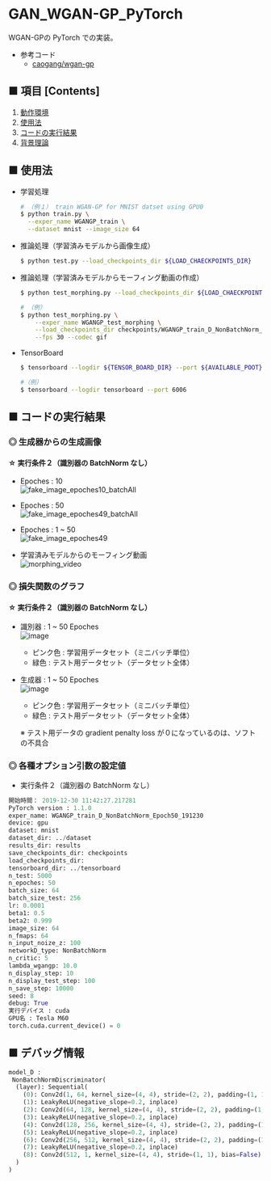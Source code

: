 # GAN_WGAN-GP_PyTorch
WGAN-GPの PyTorch での実装。

- 参考コード
  - [caogang/wgan-gp](https://github.com/caogang/wgan-gp/blob/master/gan_mnist.py)

## ■ 項目 [Contents]
1. [動作環境](#動作環境)
1. [使用法](#使用法)
1. [コードの実行結果](#コードの実行結果)
1. [背景理論](https://github.com/Yagami360/MachineLearning-Papers_Survey/issues/25)

## ■ 使用法

- 学習処理
  ```sh
  # （例１） train WGAN-GP for MNIST datset using GPU0
  $ python train.py \
    --exper_name WGANGP_train \
    --dataset mnist --image_size 64
  ```

- 推論処理（学習済みモデルから画像生成）
  ```sh
  $ python test.py --load_checkpoints_dir ${LOAD_CHAECKPOINTS_DIR}
  ```

- 推論処理（学習済みモデルからモーフィング動画の作成）
  ```sh
  $ python test_morphing.py --load_checkpoints_dir ${LOAD_CHAECKPOINTS_DIR}
  ```
  ```sh
  # （例）
  $ python test_morphing.py \
      --exper_name WGANGP_test_morphing \
      --load_checkpoints_dir checkpoints/WGANGP_train_D_NonBatchNorm_Epoch50_191230 \
      --fps 30 --codec gif
  ```

- TensorBoard
  ```sh
  $ tensorboard --logdir ${TENSOR_BOARD_DIR} --port ${AVAILABLE_POOT}
  ```

  ```sh
  #（例）
  $ tensorboard --logdir tensorboard --port 6006
  ```

<a id="コードの実行結果"></a>

## ■ コードの実行結果

### ◎ 生成器からの生成画像

<!--
#### ☆ 実行条件１（識別器の BatchNorm あり）

- Epoches : 10
  ![fake_image_epoches10_batchAll](https://user-images.githubusercontent.com/25688193/71566616-50909800-2afc-11ea-8b32-98c6f3cfcbef.png)<br>

- Epoches : 50
  ![fake_image_epoches49_batchAll](https://user-images.githubusercontent.com/25688193/71576057-9b2d0700-2b32-11ea-9256-9d9f39528c45.png)<br>

- Epoches : 1 ~ 50<br>
  ![fake_image_epoches49](https://user-images.githubusercontent.com/25688193/71576056-9b2d0700-2b32-11ea-8edd-eb2f210fd707.gif)<br>

  → 生成画像の品質が低い。<br>
  → Epoche数が少ないのが一因か？<br>
  → 識別器の BatchNorm はなしにしたほうが良い？<br>
-->

#### ☆ 実行条件２（識別器の BatchNorm なし）

- Epoches : 10<br>
  ![fake_image_epoches10_batchAll](https://user-images.githubusercontent.com/25688193/71606275-e686fa00-2bb2-11ea-92ba-68b1447af96c.png)<br>
- Epoches : 50<br>
  ![fake_image_epoches49_batchAll](https://user-images.githubusercontent.com/25688193/71776040-b209a880-2fcd-11ea-9cef-0430a0c7b845.png)<br>
- Epoches : 1 ~ 50<br>
  ![fake_image_epoches49](https://user-images.githubusercontent.com/25688193/71618306-6ee0bb80-2c02-11ea-8995-3c677a340fb7.gif)<br>

- 学習済みモデルからのモーフィング動画<br>
  ![morphing_video](https://user-images.githubusercontent.com/25688193/71776028-7f5fb000-2fcd-11ea-89a9-b49c2471f9b6.gif)<br>

### ◎ 損失関数のグラフ

<!--
#### ☆ 実行条件１（識別器の BatchNorm あり）

- 識別器 : 1 ~ 50 Epoches<br>
  ![image](https://user-images.githubusercontent.com/25688193/71576246-5d7cae00-2b33-11ea-922e-3b4cd068a15b.png)

- 生成器 : 1 ~ 50 Epoches<br>
  ![image](https://user-images.githubusercontent.com/25688193/71576272-75ecc880-2b33-11ea-9b10-c6de2c4ab37d.png)

  → loss 値の挙動が不安定で
-->

#### ☆ 実行条件２（識別器の BatchNorm なし）

- 識別器 : 1 ~ 50 Epoches<br>
  ![image](https://user-images.githubusercontent.com/25688193/71618691-1c080380-2c04-11ea-96fd-5ea253718f91.png)<br>
  - ピンク色 : 学習用データセット（ミニバッチ単位）
  - 緑色 : テスト用データセット（データセット全体）

- 生成器 : 1 ~ 50 Epoches<br>
  ![image](https://user-images.githubusercontent.com/25688193/71618705-2c1fe300-2c04-11ea-90e7-a0bff404d066.png)<br>
  - ピンク色 : 学習用データセット（ミニバッチ単位）
  - 緑色 : テスト用データセット（データセット全体）

  ※ テスト用データの gradient penalty loss が０になっているのは、ソフトの不具合
  
### ◎ 各種オプション引数の設定値

<!--
- 実行条件１（識別器の BatchNorm あり）
```python
開始時間： 2019-12-29 01:09:28.921406
PyTorch version : 1.1.0
exper_name: WGANGP_train_D_vanilla_Epoch50_191229
device: gpu
dataset: mnist
dataset_dir: ../dataset
results_dir: results
save_checkpoints_dir: checkpoints
load_checkpoints_dir: 
tensorboard_dir: ../tensorboard
n_test: 5000
n_epoches: 50
batch_size: 64
batch_size_test: 256
lr: 0.0001
beta1: 0.5
beta2: 0.999
image_size: 64
n_fmaps: 64
n_input_noize_z: 100
networkD_type: vanilla
n_critic: 5
lambda_wgangp: 10.0
n_display_step: 5
n_display_test_step: 100
n_save_step: 10000
seed: 8
debug: True
実行デバイス : cuda
GPU名 : Tesla M60
torch.cuda.current_device() = 0
```
-->

- 実行条件２（識別器の BatchNorm なし）

```python
開始時間： 2019-12-30 11:42:27.217281
PyTorch version : 1.1.0
exper_name: WGANGP_train_D_NonBatchNorm_Epoch50_191230
device: gpu
dataset: mnist
dataset_dir: ../dataset
results_dir: results
save_checkpoints_dir: checkpoints
load_checkpoints_dir: 
tensorboard_dir: ../tensorboard
n_test: 5000
n_epoches: 50
batch_size: 64
batch_size_test: 256
lr: 0.0001
beta1: 0.5
beta2: 0.999
image_size: 64
n_fmaps: 64
n_input_noize_z: 100
networkD_type: NonBatchNorm
n_critic: 5
lambda_wgangp: 10.0
n_display_step: 10
n_display_test_step: 100
n_save_step: 10000
seed: 8
debug: True
実行デバイス : cuda
GPU名 : Tesla M60
torch.cuda.current_device() = 0
```

## ■ デバッグ情報

```python
model_D :
 NonBatchNormDiscriminator(
  (layer): Sequential(
    (0): Conv2d(1, 64, kernel_size=(4, 4), stride=(2, 2), padding=(1, 1), bias=False)
    (1): LeakyReLU(negative_slope=0.2, inplace)
    (2): Conv2d(64, 128, kernel_size=(4, 4), stride=(2, 2), padding=(1, 1), bias=False)
    (3): LeakyReLU(negative_slope=0.2, inplace)
    (4): Conv2d(128, 256, kernel_size=(4, 4), stride=(2, 2), padding=(1, 1), bias=False)
    (5): LeakyReLU(negative_slope=0.2, inplace)
    (6): Conv2d(256, 512, kernel_size=(4, 4), stride=(2, 2), padding=(1, 1), bias=False)
    (7): LeakyReLU(negative_slope=0.2, inplace)
    (8): Conv2d(512, 1, kernel_size=(4, 4), stride=(1, 1), bias=False)
  )
)
```
